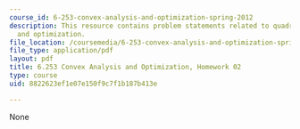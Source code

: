 ```yaml
---
course_id: 6-253-convex-analysis-and-optimization-spring-2012
description: This resource contains problem statements related to quadratic program
  and optimization.
file_location: /coursemedia/6-253-convex-analysis-and-optimization-spring-2012/8822623ef1e07e150f9c7f1b187b413e_MIT6_253S12_hw02.pdf
file_type: application/pdf
layout: pdf
title: 6.253 Convex Analysis and Optimization, Homework 02
type: course
uid: 8822623ef1e07e150f9c7f1b187b413e

---
```

None